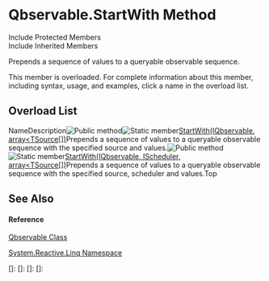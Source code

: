 # Qbservable.StartWith Method

Include Protected Members  
Include Inherited Members

Prepends a sequence of values to a queryable observable sequence.

This member is overloaded. For complete information about this member, including syntax, usage, and examples, click a name in the overload list.

## Overload List

NameDescription![Public method](images\Hh303103.pubmethod(en-us,VS.103).gif "Public method")![Static member](images\Hh244319.static(en-us,VS.103).gif "Static member")[StartWith<TSource>(IQbservable<TSource>, array<TSource[])](https://msdn.microsoft.com/en-us/library/m:system.reactive.linq.qbservable.startwith%60%601(system.reactive.linq.iqbservable%7b%60%600%7d%2c%60%600%5b%5d)(v=VS.103))Prepends a sequence of values to a queryable observable sequence with the specified source and values.![Public method](images\Hh303103.pubmethod(en-us,VS.103).gif "Public method")![Static member](images\Hh244319.static(en-us,VS.103).gif "Static member")[StartWith<TSource>(IQbservable<TSource>, IScheduler, array<TSource[])](https://msdn.microsoft.com/en-us/library/m:system.reactive.linq.qbservable.startwith%60%601(system.reactive.linq.iqbservable%7b%60%600%7d%2csystem.reactive.concurrency.ischeduler%2c%60%600%5b%5d)(v=VS.103))Prepends a sequence of values to a queryable observable sequence with the specified source, scheduler and values.Top

## See Also

#### Reference

[Qbservable Class](Qbservable\Qbservable.md)

[System.Reactive.Linq Namespace](System.Reactive.Linq\System.Reactive.Linq.md)

[]: 
[]: 
[]: 
[]: 